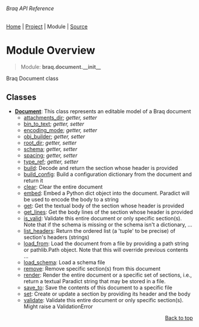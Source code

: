 ###### Braq API Reference
[Home](/docs/api/README.md) | [Project](/README.md) | Module | [Source](/braq/document/__init__.py)

# Module Overview
> Module: **braq.document.\_\_init\_\_**

Braq Document class

## Classes
- [**Document**](/docs/api/modules/braq/document/__init__/class-Document.md): This class represents an editable model of a Braq document
    - [attachments\_dir](/docs/api/modules/braq/document/__init__/class-Document.md#properties-table); _getter, setter_
    - [bin\_to\_text](/docs/api/modules/braq/document/__init__/class-Document.md#properties-table); _getter, setter_
    - [encoding\_mode](/docs/api/modules/braq/document/__init__/class-Document.md#properties-table); _getter, setter_
    - [obj\_builder](/docs/api/modules/braq/document/__init__/class-Document.md#properties-table); _getter, setter_
    - [root\_dir](/docs/api/modules/braq/document/__init__/class-Document.md#properties-table); _getter, setter_
    - [schema](/docs/api/modules/braq/document/__init__/class-Document.md#properties-table); _getter, setter_
    - [spacing](/docs/api/modules/braq/document/__init__/class-Document.md#properties-table); _getter, setter_
    - [type\_ref](/docs/api/modules/braq/document/__init__/class-Document.md#properties-table); _getter, setter_
    - [build](/docs/api/modules/braq/document/__init__/class-Document.md#build): Decode and return the section whose header is provided
    - [build\_config](/docs/api/modules/braq/document/__init__/class-Document.md#build_config): Build a configuration dictionary from the document and return it
    - [clear](/docs/api/modules/braq/document/__init__/class-Document.md#clear): Clear the entire document
    - [embed](/docs/api/modules/braq/document/__init__/class-Document.md#embed): Embed a Python dict object into the document. Paradict will be used to encode the body to a string
    - [get](/docs/api/modules/braq/document/__init__/class-Document.md#get): Get the textual body of the section whose header is provided
    - [get\_lines](/docs/api/modules/braq/document/__init__/class-Document.md#get_lines): Get the body lines of the section whose header is provided
    - [is\_valid](/docs/api/modules/braq/document/__init__/class-Document.md#is_valid): Validate this entire document or only specific section(s). Note that if the schema is missing or the schema isn't a dictionary, ...
    - [list\_headers](/docs/api/modules/braq/document/__init__/class-Document.md#list_headers): Return the ordered list (a 'tuple' to be precise) of section's headers (strings)
    - [load\_from](/docs/api/modules/braq/document/__init__/class-Document.md#load_from): Load the document from a file by providing a path string or pathlib.Path object. Note that this will override previous contents ...
    - [load\_schema](/docs/api/modules/braq/document/__init__/class-Document.md#load_schema): Load a schema file
    - [remove](/docs/api/modules/braq/document/__init__/class-Document.md#remove): Remove specific section(s) from this document
    - [render](/docs/api/modules/braq/document/__init__/class-Document.md#render): Render the entire document or a specific set of sections, i.e., return a textual Paradict string that may be stored in a file.
    - [save\_to](/docs/api/modules/braq/document/__init__/class-Document.md#save_to): Save the contents of this document to a specific file
    - [set](/docs/api/modules/braq/document/__init__/class-Document.md#set): Create or update a section by providing its header and the body
    - [validate](/docs/api/modules/braq/document/__init__/class-Document.md#validate): Validate this entire document or only specific section(s). Might raise a ValidationError

<p align="right"><a href="#braq-api-reference">Back to top</a></p>
